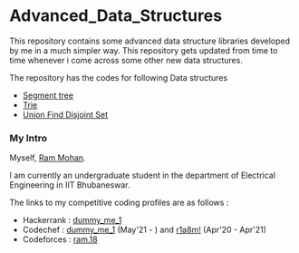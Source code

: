# Advanced_Data_Structures
This repository contains some advanced data structure libraries developed by me in a much simpler way. This repository gets updated from time to time whenever i come across some other new data structures.

The repository has the codes for following Data structures
* [Segment tree](https://github.com/Ram-Mohan333/Advanced_Data_Structures/blob/main/segtree.cpp) 
* [Trie](https://github.com/Ram-Mohan333/Advanced_Data_Structures/blob/main/trie.cpp) 
* [Union Find Disjoint Set](https://github.com/Ram-Mohan333/Advanced_Data_Structures/blob/main/union_find.cpp) 

### My Intro
Myself, [Ram Mohan](https://www.linkedin.com/in/ram-mohan-57629a1b6/).

I am currently an undergraduate student in the department of Electrical Engineering in IIT Bhubaneswar.

The links to my competitive coding profiles are as follows :
* Hackerrank : [dummy_me_1](https://www.hackerrank.com/dummy_me_1)
* Codechef : [dummy_me_1](https://www.codechef.com/users/dummy_me_1) (May'21 - ) and [r1a8m!](https://www.codechef.com/users/r1a8m) (Apr'20 - Apr'21)
* Codeforces : [ram.18](https://codeforces.com/profile/ram.18)
